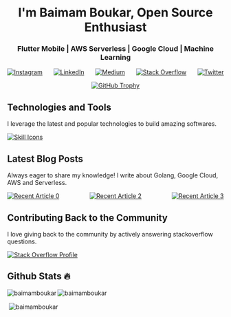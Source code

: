 <h1 align="center">I'm Baimam Boukar, Open Source Enthusiast</h1>

<h3 align="center">Flutter Mobile | AWS Serverless | Google Cloud | Machine Learning </h3>


<center>
  
<div style="display: flex; justify-content: space-between;">
  <a href="https://instagram.com/baimamboukar" target="_blank" rel="noopener noreferrer">
    <img src="https://img.shields.io/badge/Instagram-%23E4405F.svg?logo=Instagram&logoColor=white" alt="Instagram">
  </a>
  <a href="https://linkedin.com/in/baimamboukar" target="_blank" rel="noopener noreferrer">
    <img src="https://img.shields.io/badge/LinkedIn-%230077B5.svg?logo=linkedin&logoColor=white" alt="LinkedIn">
  </a>
  <a href="https://medium.com/@baimamboukar" target="_blank" rel="noopener noreferrer">
    <img src="https://img.shields.io/badge/Medium-12100E?logo=medium&logoColor=white" alt="Medium">
  </a>
  <a href="https://stackoverflow.com/users/15155605" target="_blank" rel="noopener noreferrer">
    <img src="https://img.shields.io/badge/-Stackoverflow-FE7A16?logo=stack-overflow&logoColor=white" alt="Stack Overflow">
  </a>
  <a href="https://twitter.com/baimamjj" target="_blank" rel="noopener noreferrer">
    <img src="https://img.shields.io/badge/Twitter-%231DA1F2.svg?logo=Twitter&logoColor=white" alt="Twitter">
  </a>
</div>
</center>


<p align="center">
  <a href="https://github-profile-trophy.vercel.app/?username=baimamboukar&row=1&theme=darkhub&margin-w=15&no-bg=true" target="_blank" rel="noopener noreferrer">
    <img src="https://github-profile-trophy.vercel.app/?username=baimamboukar&row=1&theme=darkhub&margin-w=15&no-bg=true" alt="GitHub Trophy">
  </a>
</p>

## Technologies and Tools

I leverage the latest and popular technologies to build amazing softwares.

<a href="https://skillicons.dev">
  <img src="https://skillicons.dev/icons?i=flutter,dart,nuxtjs,vuejs,vercel,githubactions,firebase,notion,golang,flask,postman,docker,kubernetes,grafana,prometheus,kafka,tensorflow,gcp,aws,terraform,github,vscode,arduino,markdown&perline=8" alt="Skill Icons">
</a>

## Latest Blog Posts

Always eager to share my knowledge! I write about Golang, Google Cloud, AWS and Serverless.

<div style="display: flex; flex-wrap: wrap; justify-content: space-between;">
  <a href="https://github-readme-medium-recent-article.vercel.app/medium/@baimamboukar/0" target="_blank" rel="noopener noreferrer">
    <img src="https://github-readme-medium-recent-article.vercel.app/medium/@baimamboukar/0?bg=black" alt="Recent Article 0">
  </a>
  <a href="https://github-readme-medium-recent-article.vercel.app/medium/@baimamboukar/1" target="_blank" rel="noopener noreferrer">
    <img src="https://github-readme-medium-recent-article.vercel.app/medium/@baimamboukar/1" alt="Recent Article 2">
  </a>
    <a href="https://github-readme-medium-recent-article.vercel.app/medium/@baimamboukar/2" target="_blank" rel="noopener noreferrer">
    <img src="https://github-readme-medium-recent-article.vercel.app/medium/@baimamboukar/2" alt="Recent Article 3">
  </a>
</div>


## Contributing Back to the Community

I love giving back to the community by actively answering stackoverflow questions.

<a href="https://github-readme-stackoverflow.vercel.app/?userID=15155605" target="_blank" rel="noopener noreferrer">
  <img src="https://github-readme-stackoverflow.vercel.app/?userID=15155605" alt="Stack Overflow Profile">
</a>


## Github Stats 🔥

<p><img align="left" src="https://github-readme-stats.vercel.app/api/top-langs?username=baimamboukar&show_icons=true&locale=en&layout=compact&theme=cobalt" alt="baimamboukar" /></p>

<p><img align="center" src="https://github-readme-streak-stats.herokuapp.com?user=baimamboukar&theme=radical&date_format=j%20M%5B%20Y%5D&sideLabels=DDB225" alt="baimamboukar" /></p>

<p>&nbsp;<img align="center" src="https://github-readme-stats.vercel.app/api?username=baimamboukar&show_icons=true&locale=en&theme=tokyonight" alt="baimamboukar" /></p>


